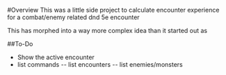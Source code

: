 #Overview
This was a little side project to calculate encounter
experience for a combat/enemy related dnd 5e encounter

This has morphed into a way more complex idea than it started out as

##To-Do
- Show the active encounter
- list commands
-- list encounters
-- list enemies/monsters
